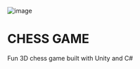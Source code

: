 ![image](https://github.com/lnikol00/chess-game/assets/122328343/7592e18b-a592-46d5-ada4-e1b1a0dafd8c)

# CHESS GAME
Fun 3D chess game built with Unity and C#
